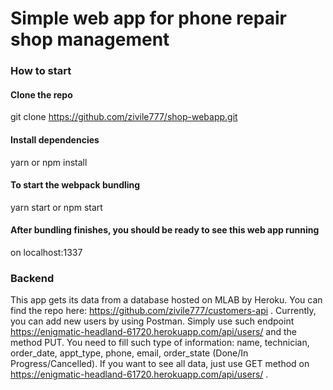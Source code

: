 # Simple web app for phone repair shop management

### How to start

#### Clone the repo
git clone https://github.com/zivile777/shop-webapp.git
#### Install dependencies
yarn or npm install
#### To start the webpack bundling
yarn start or npm start
#### After bundling finishes, you should be ready to see this web app running
on localhost:1337

### Backend

This app gets its data from a database hosted on MLAB by Heroku. You can find the repo here: https://github.com/zivile777/customers-api . Currently, you can add new users by using Postman. Simply use such endpoint https://enigmatic-headland-61720.herokuapp.com/api/users/ and the method PUT. You need to fill such type of information: name, technician, order_date, appt_type, phone, email, order_state (Done/In Progress/Cancelled). If you want to see all data, just use GET method on https://enigmatic-headland-61720.herokuapp.com/api/users/ .
